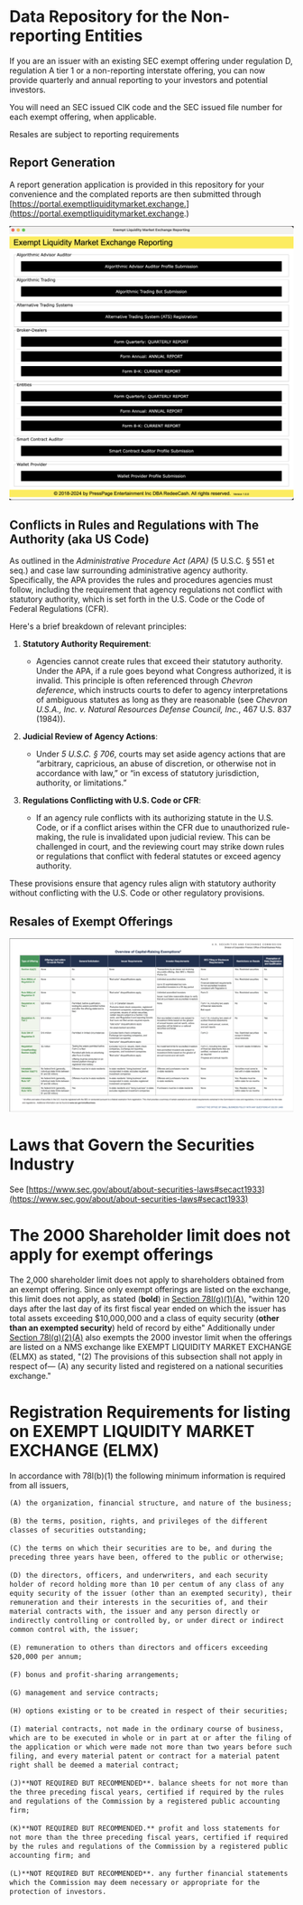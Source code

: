 # Data Repository for the Non-reporting Entities

If you are an issuer with an existing SEC exempt offering under regulation D, regulation A tier 1 or a non-reporting interstate offering, you can now provide quarterly and annual reporting to your investors and potential investors.

You will need an SEC issued CIK code and the SEC issued file number for each exempt offering, when applicable.

Resales are subject to reporting requirements

## Report Generation

A report generation application is provided in this repository for your convenience and the complated reports are then submitted through [https://portal.exemptliquiditymarket.exchange.](https://portal.exemptliquiditymarket.exchange.)

![1730122296243](image/README/1730122296243.png)

## Conflicts in Rules and Regulations with The Authority (aka US Code)

As outlined in the *Administrative Procedure Act (APA)* (5 U.S.C. § 551 et seq.) and case law surrounding administrative agency authority. Specifically, the APA provides the rules and procedures agencies must follow, including the requirement that agency regulations not conflict with statutory authority, which is set forth in the U.S. Code or the Code of Federal Regulations (CFR).

Here's a brief breakdown of relevant principles:

1. **Statutory Authority Requirement**:

   - Agencies cannot create rules that exceed their statutory authority. Under the APA, if a rule goes beyond what Congress authorized, it is invalid. This principle is often referenced through *Chevron deference*, which instructs courts to defer to agency interpretations of ambiguous statutes as long as they are reasonable (see *Chevron U.S.A., Inc. v. Natural Resources Defense Council, Inc.*, 467 U.S. 837 (1984)).
2. **Judicial Review of Agency Actions**:

   - Under *5 U.S.C. § 706*, courts may set aside agency actions that are “arbitrary, capricious, an abuse of discretion, or otherwise not in accordance with law,” or “in excess of statutory jurisdiction, authority, or limitations.”
3. **Regulations Conflicting with U.S. Code or CFR**:

   - If an agency rule conflicts with its authorizing statute in the U.S. Code, or if a conflict arises within the CFR due to unauthorized rule-making, the rule is invalidated upon judicial review. This can be challenged in court, and the reviewing court may strike down rules or regulations that conflict with federal statutes or exceed agency authority.

These provisions ensure that agency rules align with statutory authority without conflicting with the U.S. Code or other regulatory provisions.

## Resales of Exempt Offerings

![1710762184794](image/README/1710762184794.png)

# Laws that Govern the Securities Industry

See [https://www.sec.gov/about/about-securities-laws#secact1933](https://www.sec.gov/about/about-securities-laws#secact1933)

# The 2000 Shareholder limit does not apply for exempt offerings

The 2,000 shareholder limit does not apply to shareholders obtained from an exempt offering. Since only exempt offerings are listed on the exchange, this limit does not apply, as stated (**bold**) in [Section 78l(g)(1)(A),](https://uscode.house.gov/view.xhtml?req=granuleid:USC-prelim-title15-section78l&num=0&edition=prelim) "within 120 days after the last day of its first fiscal year ended on which the issuer has total assets exceeding $10,000,000 and a class of equity security (**other than an exempted security**) held of record by eithe" Additionally under [Section 78l(g)(2)(A)](https://uscode.house.gov/view.xhtml?req=granuleid:USC-prelim-title15-section78l&num=0&edition=prelim) also exempts the 2000 investor limit when the offerings are listed on a NMS exchange like EXEMPT LIQUIDITY MARKET EXCHANGE (ELMX) as stated, "(2) The provisions of this subsection shall not apply in respect of— (A) any security listed and registered on a national securities exchange."

# Registration Requirements for listing on EXEMPT LIQUIDITY MARKET EXCHANGE (ELMX)

In accordance with 78l(b)(1) the following minimum information is required from all issuers,

    (A) the organization, financial structure, and nature of the business;

    (B) the terms, position, rights, and privileges of the different classes of securities outstanding;

    (C) the terms on which their securities are to be, and during the preceding three years have been, offered to the public or otherwise;

    (D) the directors, officers, and underwriters, and each security holder of record holding more than 10 per centum of any class of any equity security of the issuer (other than an exempted security), their remuneration and their interests in the securities of, and their material contracts with, the issuer and any person directly or indirectly controlling or controlled by, or under direct or indirect common control with, the issuer;

    (E) remuneration to others than directors and officers exceeding $20,000 per annum;

    (F) bonus and profit-sharing arrangements;

    (G) management and service contracts;

    (H) options existing or to be created in respect of their securities;

    (I) material contracts, not made in the ordinary course of business, which are to be executed in whole or in part at or after the filing of the application or which were made not more than two years before such filing, and every material patent or contract for a material patent right shall be deemed a material contract;

    (J)**NOT REQUIRED BUT RECOMMENDED**. balance sheets for not more than the three preceding fiscal years, certified if required by the rules and regulations of the Commission by a registered public accounting firm;

    (K)**NOT REQUIRED BUT RECOMMENDED.** profit and loss statements for not more than the three preceding fiscal years, certified if required by the rules and regulations of the Commission by a registered public accounting firm; and

    (L)**NOT REQUIRED BUT RECOMMENDED**. any further financial statements which the Commission may deem necessary or appropriate for the protection of investors.
